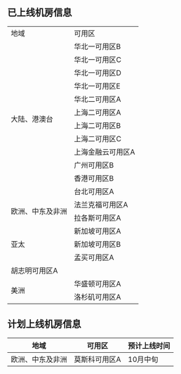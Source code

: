 ## 已上线机房信息

<table>
  <tr>
    <td> 地域 </td>
    <td> 可用区 </td>
  </tr>
  <tr>
    <td rowspan="12"> 大陆、港澳台 </td>
    <td> 华北一可用区B </td>
  </tr>
  <tr>
    <td> 华北一可用区C </td>
  </tr>
  <tr>
    <td> 华北一可用区D </td>
  </tr>
  <tr>
    <td> 华北一可用区E </td>
  </tr>
  <tr>
    <td> 华北二可用区A </td>
  </tr>
  <tr>
    <td> 上海二可用区A </td>
  </tr>
  <tr>
    <td> 上海二可用区B </td>
  </tr>
  <tr>
    <td> 上海二可用区C </td>
  </tr>
  <tr>
    <td> 上海金融云可用区A </td>
  </tr>
  <tr>
    <td> 广州可用区B </td>
  </tr>
  <tr>
    <td> 香港可用区B </td>
  </tr>  
  <tr>
    <td> 台北可用区A </td>
  </tr> 
  
  <tr>
    <td rowspan="2"> 欧洲、中东及非洲 </td>
    <td> 法兰克福可用区A </td>
  </tr>
  <tr>
    <td> 拉各斯可用区A </td>
  </tr>
  
  <tr>
    <td rowspan="3"> 亚太 </td>
    <td> 新加坡可用区A </td>
  </tr>
  <tr>
    <td> 新加坡可用区B </td>
  </tr>
  <tr>
    <td> 孟买可用区A </td>
  </tr>
  <tr>
    <td> 胡志明可用区A </td>
  </tr>
  
  <tr>
    <td rowspan="2"> 美洲 </td>
    <td> 华盛顿可用区A </td>
  </tr>
  <tr>
    <td> 洛杉矶可用区A </td>
  </tr>
</table>

## 计划上线机房信息
|  地域  | 可用区        | 预计上线时间 |
| ---------  |  ---------  |   ---------  |
| 欧洲、中东及非洲 | 莫斯科可用区A | 10月中旬 |

